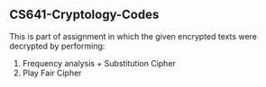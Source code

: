 ## CS641-Cryptology-Codes
This is part of assignment in which the given encrypted texts were decrypted by performing:
1) Frequency analysis + Substitution Cipher
2) Play Fair Cipher
